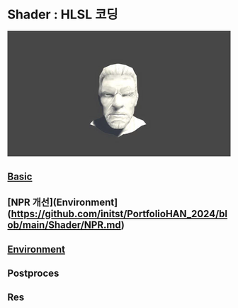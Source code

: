 # Shader : HLSL 코딩

![image](./images/Prot38.webp)

## [Basic](https://github.com/initst/PortfolioHAN_2024/blob/main/Shader/Basic.md)

## [NPR 개선](Environment](https://github.com/initst/PortfolioHAN_2024/blob/main/Shader/NPR.md)

## [Environment](https://github.com/initst/PortfolioHAN_2024/blob/main/Shader/Environment.md)

## Postproces

## Res
